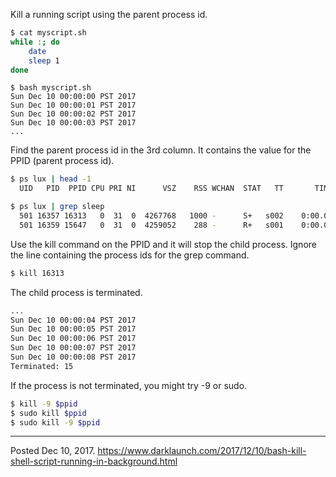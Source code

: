 Kill a running script using the parent process id.

```bash
$ cat myscript.sh 
while :; do
    date
    sleep 1
done
```

```
$ bash myscript.sh
Sun Dec 10 00:00:00 PST 2017
Sun Dec 10 00:00:01 PST 2017
Sun Dec 10 00:00:02 PST 2017
Sun Dec 10 00:00:03 PST 2017
...
```

Find the parent process id in the 3rd column. It contains the value for the PPID (parent process id).

```bash
$ ps lux | head -1
  UID   PID  PPID CPU PRI NI      VSZ    RSS WCHAN  STAT   TT       TIME COMMAND          USER  %CPU %MEM STARTED
```

```bash
$ ps lux | grep sleep
  501 16357 16313   0  31  0  4267768   1000 -      S+   s002    0:00.01 sleep 1          user   0.1  0.0 00:00AM
  501 16359 15647   0  31  0  4259052    288 -      R+   s001    0:00.00 grep sleep       user   0.0  0.0 00:00AM
```

Use the kill command on the PPID and it will stop the child process. Ignore the line containing the process ids for the grep command.

```bash
$ kill 16313
```

The child process is terminated.

```bash
...
Sun Dec 10 00:00:04 PST 2017
Sun Dec 10 00:00:05 PST 2017
Sun Dec 10 00:00:06 PST 2017
Sun Dec 10 00:00:07 PST 2017
Sun Dec 10 00:00:08 PST 2017
Terminated: 15
```

If the process is not terminated, you might try -9 or sudo.

```bash
$ kill -9 $ppid
$ sudo kill $ppid
$ sudo kill -9 $ppid
```

---


Posted Dec 10, 2017.
https://www.darklaunch.com/2017/12/10/bash-kill-shell-script-running-in-background.html